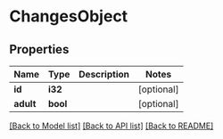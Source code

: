 # ChangesObject

## Properties

Name | Type | Description | Notes
------------ | ------------- | ------------- | -------------
**id** | **i32** |  | [optional]
**adult** | **bool** |  | [optional]

[[Back to Model list]](../README.md#documentation-for-models) [[Back to API list]](../README.md#documentation-for-api-endpoints) [[Back to README]](../README.md)
